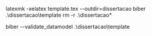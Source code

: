latexmk -xelatex template.tex --outdir=dissertacao
biber .\dissertacao\template
rm -r .\dissertacao\*

biber --validate_datamodel .\dissertacao\template